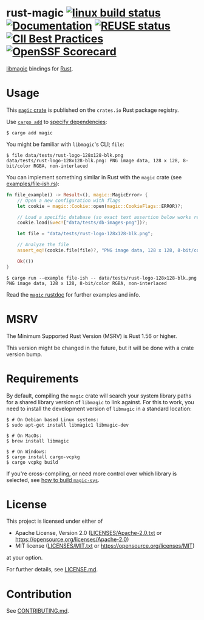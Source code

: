 rust-magic [![linux build status](https://github.com/robo9k/rust-magic/actions/workflows/linux.yml/badge.svg)](https://github.com/robo9k/rust-magic/actions/workflows/linux.yml) [![Documentation](https://docs.rs/magic/badge.svg)](https://docs.rs/magic) [![REUSE status](https://api.reuse.software/badge/github.com/robo9k/rust-magic)](https://api.reuse.software/info/github.com/robo9k/rust-magic) [![CII Best Practices](https://bestpractices.coreinfrastructure.org/projects/5709/badge)](https://bestpractices.coreinfrastructure.org/projects/5709) [![OpenSSF Scorecard](https://api.securityscorecards.dev/projects/github.com/robo9k/rust-magic/badge)](https://securityscorecards.dev/viewer/?uri=github.com/robo9k/rust-magic) 
==========
[libmagic](https://www.darwinsys.com/file/) bindings for [Rust](https://www.rust-lang.org/).


# Usage

This [`magic` crate](https://crates.io/crates/magic) is published on the `crates.io` Rust package registry.

Use [`cargo add`](https://blog.rust-lang.org/2022/06/30/Rust-1.62.0.html#cargo-add) to [specify dependencies](https://doc.rust-lang.org/cargo/reference/specifying-dependencies.html):

```shell
$ cargo add magic
```

You might be familiar with `libmagic`'s CLI; `file`:
```shell
$ file data/tests/rust-logo-128x128-blk.png
data/tests/rust-logo-128x128-blk.png: PNG image data, 128 x 128, 8-bit/color RGBA, non-interlaced
```

You can implement something similar in Rust with the `magic` crate (see [examples/file-ish.rs](examples/file-ish.rs)):
```rust
fn file_example() -> Result<(), magic::MagicError> {
    // Open a new configuration with flags
    let cookie = magic::Cookie::open(magic::CookieFlags::ERROR)?;

    // Load a specific database (so exact text assertion below works regardless of the system's default database)
    cookie.load(&vec!["data/tests/db-images-png"])?;

    let file = "data/tests/rust-logo-128x128-blk.png";

    // Analyze the file
    assert_eq!(cookie.file(file)?, "PNG image data, 128 x 128, 8-bit/color RGBA, non-interlaced");

    Ok(())
}
```
```shell
$ cargo run --example file-ish -- data/tests/rust-logo-128x128-blk.png
PNG image data, 128 x 128, 8-bit/color RGBA, non-interlaced
```

Read the [`magic` rustdoc](https://docs.rs/magic/#usage-example) for further examples and info.

# MSRV

The Minimum Supported Rust Version (MSRV) is Rust 1.56 or higher.

This version might be changed in the future, but it will be done with a crate version bump.

# Requirements

By default, compiling the `magic` crate will search your system library paths for a shared library version of `libmagic` to link against. For this to work, you need to install the development version of `libmagic` in a standard location:
```shell
$ # On Debian based Linux systems:
$ sudo apt-get install libmagic1 libmagic-dev

$ # On MacOs:
$ brew install libmagic

$ # On Windows:
$ cargo install cargo-vcpkg
$ cargo vcpkg build
```

If you're cross-compiling, or need more control over which library is selected, see [how to build `magic-sys`](https://github.com/robo9k/rust-magic-sys#building).

# License

This project is licensed under either of
 * Apache License, Version 2.0
 ([LICENSES/Apache-2.0.txt](LICENSES/Apache-2.0.txt) or https://opensource.org/licenses/Apache-2.0)
 * MIT license
 ([LICENSES/MIT.txt](LICENSES/MIT.txt) or https://opensource.org/licenses/MIT)

at your option.

For further details, see [LICENSE.md](LICENSE.md).

# Contribution

See [CONTRIBUTING.md](CONTRIBUTING.md).
